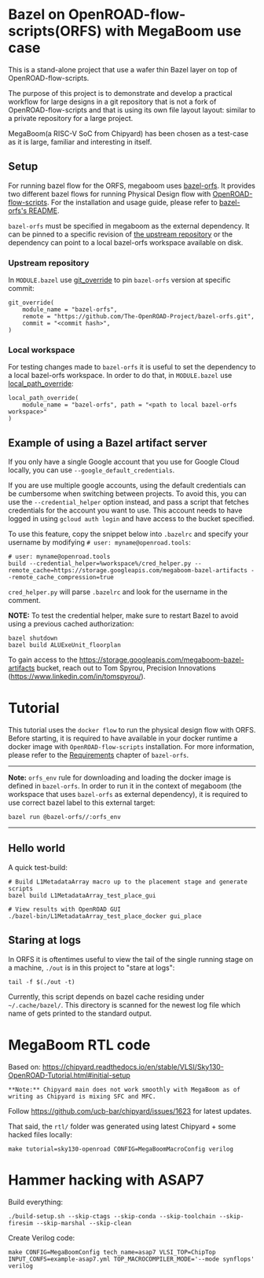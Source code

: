 Bazel on OpenROAD-flow-scripts(ORFS) with MegaBoom use case
===========================================================

This is a stand-alone project that use a wafer thin Bazel layer on top
of OpenROAD-flow-scripts.

The purpose of this project is to demonstrate and develop a practical workflow
for large designs in a git repository that is not a fork of OpenROAD-flow-scripts
and that is using its own file layout layout: similar to a private
repository for a large project.

MegaBoom(a RISC-V SoC from Chipyard) has been chosen as a test-case
as it is large, familiar and interesting in itself.

Setup
-----

For running bazel flow for the ORFS, megaboom uses [bazel-orfs](https://github.com/The-OpenROAD-Project/bazel-orfs).
It provides two different bazel flows for running Physical Design flow with [OpenROAD-flow-scripts](https://github.com/The-OpenROAD-Project/OpenROAD-flow-scripts).
For the installation and usage guide, please refer to [bazel-orfs's README](https://github.com/The-OpenROAD-Project/bazel-orfs/blob/main/README.md).

`bazel-orfs` must be specified in megaboom as the external dependency.
It can be pinned to a specific revision of [the upstream repository](https://github.com/The-OpenROAD-Project/bazel-orfs) or the dependency can point to a local bazel-orfs workspace available on disk.

### Upstream repository

In `MODULE.bazel` use [git_override](https://bazel.build/rules/lib/globals/module#git_override) to pin `bazel-orfs` version at specific commit:

```
git_override(
    module_name = "bazel-orfs",
    remote = "https://github.com/The-OpenROAD-Project/bazel-orfs.git",
    commit = "<commit hash>",
)
```

### Local workspace

For testing changes made to `bazel-orfs` it is useful to set the dependency to a local bazel-orfs workspace.
In order to do that, in `MODULE.bazel` use [local_path_override](https://bazel.build/rules/lib/globals/module#local_path_override):

```
local_path_override(
    module_name = "bazel-orfs", path = "<path to local bazel-orfs workspace>"
)
```

Example of using a Bazel artifact server
----------------------------------------

If you only have a single Google account that you use for Google Cloud locally, you can use
`--google_default_credentials`.

If you are use multiple google accounts, using the default credentials can be cumbersome when
switching between projects. To avoid this, you can use the `--credential_helper` option
instead, and pass a script that fetches credentials for the account you want to use. This
account needs to have logged in using `gcloud auth login` and have access to the bucket
specified.

To use this feature, copy the snippet below into `.bazelrc` and specify your username by modifying `# user: myname@openroad.tools`:

    # user: myname@openroad.tools
    build --credential_helper=%workspace%/cred_helper.py --remote_cache=https://storage.googleapis.com/megaboom-bazel-artifacts --remote_cache_compression=true

`cred_helper.py` will parse `.bazelrc` and look for the username in the comment.

**NOTE:** To test the credential helper, make sure to restart Bazel to avoid using a previous
cached authorization:

    bazel shutdown
    bazel build ALUExeUnit_floorplan

To gain access to the https://storage.googleapis.com/megaboom-bazel-artifacts bucket,
reach out to Tom Spyrou, Precision Innovations (https://www.linkedin.com/in/tomspyrou/).

Tutorial
========

This tutorial uses the `docker flow` to run the physical design flow with ORFS.
Before starting, it is required to have available in your docker runtime a docker image with `OpenROAD-flow-scripts` installation.
For more information, please refer to the [Requirements](https://github.com/The-OpenROAD-Project/bazel-orfs?tab=readme-ov-file#requirements) chapter of `bazel-orfs`.

---

**Note:**
`orfs_env` rule for downloading and loading the docker image is defined in `bazel-orfs`.
In order to run it in the context of megaboom (the workspace that uses `bazel-orfs` as external dependency), it is required to use correct bazel label to this external target:

```
bazel run @bazel-orfs//:orfs_env
```

---

Hello world
-----------

A quick test-build:

```
# Build L1MetadataArray macro up to the placement stage and generate scripts
bazel build L1MetadataArray_test_place_gui

# View results with OpenROAD GUI
./bazel-bin/L1MetadataArray_test_place_docker gui_place
```

Staring at logs
---------------

In ORFS it is oftentimes useful to view the tail of the single running
stage on a machine, `./out` is in this project to "stare at logs":

```
tail -f $(./out -t)
```

Currently, this script depends on bazel cache residing under `~/.cache/bazel/`.
This directory is scanned for the newest log file which name of gets printed to the standard output.

MegaBoom RTL code
=================

Based on: https://chipyard.readthedocs.io/en/stable/VLSI/Sky130-OpenROAD-Tutorial.html#initial-setup

```
**Note:** Chipyard main does not work smoothly with MegaBoom as of writing as Chipyard is mixing SFC and MFC.
```

Follow https://github.com/ucb-bar/chipyard/issues/1623 for latest updates.

That said, the `rtl/` folder was generated using latest Chipyard + some hacked files locally:

```
make tutorial=sky130-openroad CONFIG=MegaBoomMacroConfig verilog
```

Hammer hacking with ASAP7
=========================

Build everything:

```
./build-setup.sh --skip-ctags --skip-conda --skip-toolchain --skip-firesim --skip-marshal --skip-clean
```

Create Verilog code:

```
make CONFIG=MegaBoomConfig tech_name=asap7 VLSI_TOP=ChipTop INPUT_CONFS=example-asap7.yml TOP_MACROCOMPILER_MODE='--mode synflops' verilog
```
